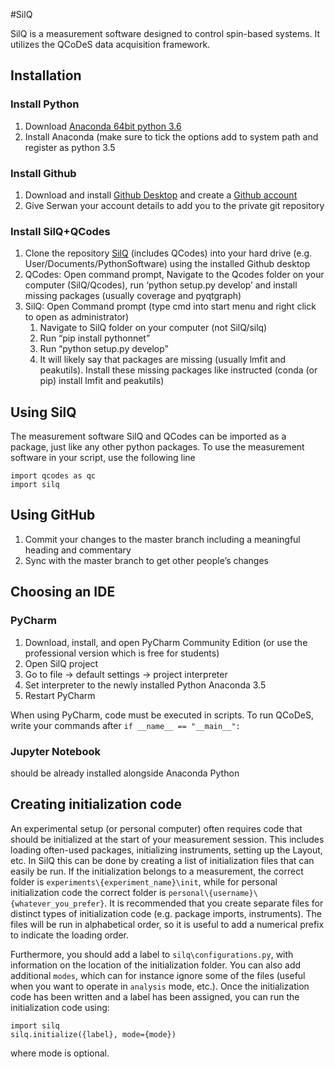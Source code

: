 #SilQ

SilQ is a measurement software designed to control spin-based systems. It utilizes the QCoDeS data acquisition framework.


## Installation

### Install Python
1.	Download [Anaconda 64bit python 3.6](https://www.continuum.io/downloads)
2.	Install Anaconda (make sure to tick the options add to system path and register as python 3.5

### Install Github
1.	Download and install [Github Desktop](https://desktop.github.com/) and create a [Github account](https://github.com/)
2.	Give Serwan your account details to add you to the private git repository

### Install SilQ+QCodes
1.	Clone the repository [SilQ](https://github.com/nulinspiratie/SilQ) (includes QCodes) into your hard drive
    (e.g. User/Documents/PythonSoftware) using the installed Github desktop
2.	QCodes: Open command prompt, Navigate to the Qcodes folder on your computer (SilQ/Qcodes),
    run ‘python setup.py develop’ and install missing packages (usually coverage and pyqtgraph)
3.	SilQ: Open Command prompt (type cmd into start menu and right click to open as administrator)
    1.	Navigate to SilQ folder on your computer (not SilQ/silq)
    2.  Run “pip install pythonnet”
    3.	Run “python setup.py develop”
    4.	It will likely say that packages are missing (usually lmfit and peakutils).
        Install these missing packages like instructed (conda (or pip) install lmfit and peakutils)

## Using SilQ
The measurement software SilQ and QCodes can be imported as a package, just like any other python packages.
To use the measurement software in your script, use the following line
```
import qcodes as qc
import silq
```


## Using GitHub
1.	Commit your changes to the master branch including a meaningful heading and commentary
2.	Sync with the master branch to get other people’s changes

## Choosing an IDE
### PyCharm
1.	Download, install, and open PyCharm Community Edition (or use the professional version which is free for students)
2.	Open SilQ project
3.	Go to file -> default settings -> project interpreter
4.	Set interpreter to the newly installed Python Anaconda 3.5
5.	Restart PyCharm

When using PyCharm, code must be executed in scripts. To run QCoDeS, write your commands after `if __name__ == "__main__":`

### Jupyter Notebook
should be already installed alongside Anaconda Python


## Creating initialization code
An experimental setup (or personal computer) often requires code that should be initialized at the start of your measurement session.
This includes loading often-used packages, initializing instruments, setting up the Layout, etc.
In SilQ this can be done by creating a list of initialization files that can easily be run.
If the initialization belongs to a measurement, the correct folder is `experiments\{experiment_name}\init`, while for personal initialization code the correct folder is `personal\{username}\{whatever_you_prefer}`.
It is recommended that you create separate files for distinct types of initialization code (e.g. package imports, instruments).
The files will be run in alphabetical order, so it is useful to add a numerical prefix to indicate the loading order.

Furthermore, you should add a label to `silq\configurations.py`, with information on the location of the initialization folder.
You can also add additional `modes`, which can for instance ignore some of the files (useful when you want to operate in `analysis` mode, etc.).
Once the initialization code has been written and a label has been assigned, you can run the initialization code using:

```
import silq
silq.initialize({label}, mode={mode})
```
where mode is optional.
